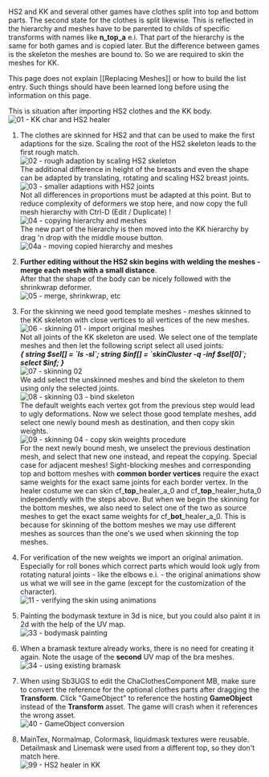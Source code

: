 HS2 and KK and several other games have clothes split into top and bottom parts. The second state for the clothes is split likewise. This is reflected in the hierarchy and meshes have to be parented to childs of specific transforms with names like **n_top_a** e.i. That part of the hierarchy is the same for both games and is copied later. But the difference between games is the skeleton the meshes are bound to. So we are required to skin the meshes for KK.

This page does not explain [[Replacing Meshes]] or how to build the list entry. Such things should have been learned long before using the information on this page.  

This is situation after importing HS2 clothes and the KK body.  
![01 - KK char and HS2 healer](https://user-images.githubusercontent.com/104311725/234534826-2460b609-f731-4a0a-832d-df62d6ad1f1b.png)  

1. The clothes are skinned for HS2 and that can be used to make the first adaptions for the size. Scaling the root of the HS2 skeleton leads to the first rough match.  
![02 - rough adaption by scaling HS2 skeleton](https://user-images.githubusercontent.com/104311725/234534832-ce72177b-ef0c-453a-9ff8-56e090c8ecaa.png)  
The additional difference in height of the breasts and even the shape can be adapted by translating, rotating and scaling HS2 breast joints.
![03 - smaller adaptions with HS2 joints](https://user-images.githubusercontent.com/104311725/234534837-0a22a577-2932-4b58-a1bd-e44cc67af636.png)  
Not all differences in proportions must be adapted at this point. But to reduce complexity of deformers we stop here, and now copy the full mesh hierarchy with Ctrl-D (Edit / Duplicate) !  
![04 - copying hierarchy and meshes](https://user-images.githubusercontent.com/104311725/234534850-df1b1d1f-d841-46cf-845f-efcaac5a77a9.png)  
The new part of the hierarchy is then moved into the KK hierarchy by drag 'n drop with the middle mouse button.  
![04a - moving copied hierarchy and meshes](https://user-images.githubusercontent.com/104311725/234534858-3a048369-007f-41e4-8865-bf5d9bb5b9b4.png)  

2. **Further editing without the HS2 skin begins with welding the meshes - merge each mesh with a small distance**.  
After that the shape of the body can be nicely followed with the shrinkwrap deformer.  
![05 - merge, shrinkwrap, etc](https://user-images.githubusercontent.com/104311725/234534861-a16bb50d-3c6b-43db-a7d8-fe64b06fd9be.png)  
3. For the skinning we need good template meshes - meshes skinned to the KK skeleton with close vertices to all vertices of the new meshes.  
![06 - skinning 01 - import original meshes](https://user-images.githubusercontent.com/104311725/234534865-d9c6d551-74cf-441f-90ed-688d89990429.png)  
Not all joints of the KK skeleton are used. We select one of the template meshes and then let the following script select all used joints:  
_**{ string $sel[] = \`ls -sl\`; string $inf[] = \`skinCluster -q -inf $sel[0]\`; select $inf; }**_  
![07 - skinning 02](https://user-images.githubusercontent.com/104311725/234534869-6f5083b4-9a50-4c72-abbe-1fc0c51b48e3.png)  
We add select the unskinned meshes and bind the skeleton to them using only the selected joints.  
![08 - skinning 03 - bind skeleton](https://user-images.githubusercontent.com/104311725/234534874-fbfefa3b-c3d5-4c90-9ced-d17bb2b0b09b.png)  
The default weights each vertex got from the previous step would lead to ugly deformations. Now we select those good template meshes, add select one newly bound mesh as destination, and then copy skin weights.  
![09 - skinning 04 - copy skin weights procedure](https://user-images.githubusercontent.com/104311725/234534883-99090064-547a-483d-89da-0cba163b124f.png)  
For the next newly bound mesh, we unselect the previous destination mesh, and select that new one instead, and repeat the copying. Special case for adjacent meshes! Sight-blocking meshes and corresponding top and bottom meshes with **common border vertices** require the exact same weights for the exact same joints for each border vertex. In the healer costume we can skin cf\_**top**\_healer\_a\_0 and cf\_**top**\_healer\_huta\_0 independently with the steps above. But when we begin the skinning for the bottom meshes, we also need to select one of the two as source meshes to get the exact same weights for cf\_**bot**\_healer\_a\_0. This is because for skinning of the bottom meshes we may use different meshes as sources than the one's we used when skinning the top meshes.  
4. For verification of the new weights we import an original animation. Especially for roll bones which correct parts which would look ugly from rotating natural joints - like the elbows e.i. - the original animations show us what we will see in the game (except for the customization of the character).  
![11 - verifying the skin using animations](https://user-images.githubusercontent.com/104311725/234534886-f749e604-e98c-4190-9072-d67d07a219fe.png)  
5. Painting the bodymask texture in 3d is nice, but you could also paint it in 2d with the help of the UV map.  
![33 - bodymask painting](https://user-images.githubusercontent.com/104311725/234564868-cba6cb2f-f1ab-4a47-b2e5-d13dfb198ce9.png)
6. When a bramask texture already works, there is no need for creating it again. Note the usage of the **second** UV map of the bra meshes.  
![34 - using existing bramask](https://user-images.githubusercontent.com/104311725/234534898-85150542-099b-4aa4-b504-9bb8e3bdd927.png) 
7. When using Sb3UGS to edit the ChaClothesComponent MB, make sure to convert the reference for the optional clothes parts after dragging the **Transform**. Click "GameObject" to reference the hosting **GameObject** instead of the **Transform** asset. The game will crash when it references the wrong asset.  
![40 - GameObject conversion](https://user-images.githubusercontent.com/104311725/234573374-c0ae1a1b-3581-4b56-a902-544c52f3c202.png)  

8. MainTex, Normalmap, Colormask, liquidmask textures were reusable. Detailmask and Linemask were used from a different top, so they don't match here.  
![99 - HS2 healer in KK](https://user-images.githubusercontent.com/104311725/234577982-1b66151a-52f1-4ca2-ad6c-979ae57f95d6.png)
